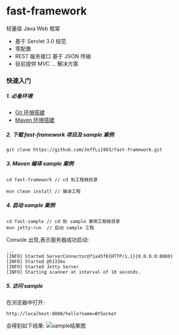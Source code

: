 # fast-framework
轻量级 Java Web 框架

- 基于 Servlet 3.0 规范
- 零配置
- REST 服务接口 基于 JSON 传输
- 目前提供 MVC ... 解决方案

### 快速入门
##### 1. 必备环境
- [Git 环境搭建](http://)
- [Maven 环境搭建](http://)
##### 2. 下载 fast-framework 项目及 sample 案例
````
git clone https://github.com/JeffLi1993/fast-framework.git
````

##### 3. Maven 编译 sample 案例
````
cd fast-framework // cd 到工程根目录

mvn clean install // 编译工程
````

##### 4. 启动 sample 案例
````
cd fast-sample // cd 到 sample 案例工程根目录
mvn jetty:run  // 启动 sample 工程
````
Console 出现,表示服务器成功启动:
````
...
[INFO] Started ServerConnector@f1a45f8{HTTP/1.1}{0.0.0.0:8080}
[INFO] Started @5133ms
[INFO] Started Jetty Server
[INFO] Starting scanner at interval of 10 seconds.
````

##### 5. 访问 sample
在浏览器中打开:
````
http://localhost:8080/hello?name=BYSocket
````
会得到如下结果:
![sample结果图](http://www.bysocket.com/wp-content/uploads/2016/08/QQ20160810-0.png)